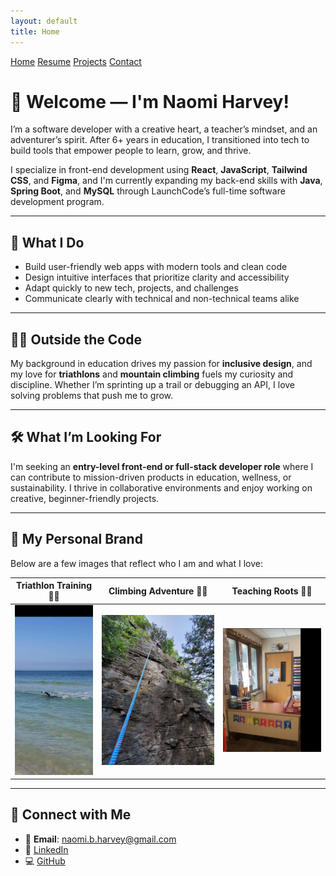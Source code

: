 ```yaml
---
layout: default
title: Home
---
```

[Home](index.md)
[Resume](resume.md)
[Projects](projects.md)
[Contact](contact.md)

# 👋 Welcome — I'm Naomi Harvey!

I’m a software developer with a creative heart, a teacher’s mindset, and an adventurer’s spirit. After 6+ years in education, I transitioned into tech to build tools that empower people to learn, grow, and thrive.

I specialize in front-end development using **React**, **JavaScript**, **Tailwind CSS**, and **Figma**, and I'm currently expanding my back-end skills with **Java**, **Spring Boot**, and **MySQL** through LaunchCode’s full-time software development program.

---

## 🧠 What I Do

- Build user-friendly web apps with modern tools and clean code
- Design intuitive interfaces that prioritize clarity and accessibility
- Adapt quickly to new tech, projects, and challenges
- Communicate clearly with technical and non-technical teams alike

---

## 🧗‍♀️ Outside the Code

My background in education drives my passion for **inclusive design**, and my love for **triathlons** and **mountain climbing** fuels my curiosity and discipline. Whether I’m sprinting up a trail or debugging an API, I love solving problems that push me to grow.

---

## 🛠️ What I’m Looking For

I'm seeking an **entry-level front-end or full-stack developer role** where I can contribute to mission-driven products in education, wellness, or sustainability. I thrive in collaborative environments and enjoy working on creative, beginner-friendly projects.

---

## 📸 My Personal Brand

Below are a few images that reflect who I am and what I love:

| Triathlon Training 🏊‍♀️ | Climbing Adventure 🧗‍♀️ | Teaching Roots 👩‍🏫 |
|-------------------------|--------------------------|-----------------------|
| ![Swim](assets/images/swim1.jpg) | ![Climb](assets/images/climbing.png) | ![Teach](assets/images/teaching.png) |


---

## 🔗 Connect with Me

- 📧 **Email**: naomi.b.harvey@gmail.com  
- 💼 [LinkedIn](https://www.linkedin.com/in/naomi-harvey-masters-in-education-and-self-taught-software-developer)  
- 💻 [GitHub](https://github.com/nbharvey)  
